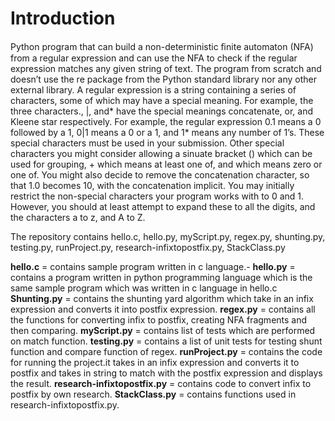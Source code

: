 # Introduction
Python program that can build a non-deterministic ﬁnite automaton (NFA) from a regular expression and can use the NFA to check if the regular expression matches any given string of text. The program from scratch and doesn’t use the re package from the Python standard library nor any other external library. A regular expression is a string containing a series of characters, some of which may have a special meaning. For example, the three characters., |, and* have the special meanings concatenate, or, and Kleene star respectively. For example, the regular expression 0.1 means a 0 followed by a 1, 0|1 means a 0 or a 1, and 1* means any number of 1’s. These special characters must be used in your submission. Other special characters you might consider allowing a sinuate bracket () which can be used for grouping, + which means at least one of, and which means zero or one of. You might also decide to remove the concatenation character, so that 1.0 becomes 10, with the concatenation implicit. You may initially restrict the non-special characters your program works with to 0 and 1. However, you should at least attempt to expand these to all the digits, and the characters a to z, and A to Z.

The repository contains hello.c, hello.py, myScript.py, regex.py, shunting.py, testing.py, runProject.py, research-infixtopostfix.py, StackClass.py

**hello.c** = contains sample program written in c language.-
**hello.py** = contains a program written in python programming language which is the same sample program which was written in c language in hello.c
**Shunting.py** = contains the shunting yard algorithm which take in an infix expression and converts it into postfix expression.
**regex.py** = contains all the functions for converting infix to postfix, creating NFA fragments and then comparing.
**myScript.py** = contains list of tests which are performed on match function.
**testing.py** = contains a list of unit tests for testing shunt function and compare function of regex.
**runProject.py** = contains the code for running the project.it takes in an infix expression and converts it to postfix and takes in string to match with the postfix expression and displays the result.
**research-infixtopostfix.py** = contains code to convert infix to postfix by own research.
**StackClass.py** = contains functions used in research-infixtopostfix.py.

